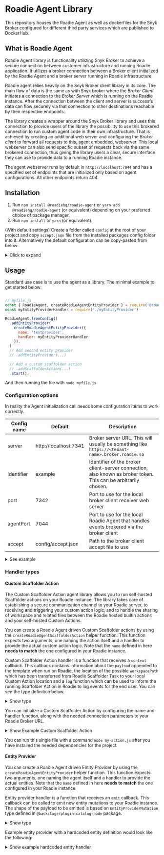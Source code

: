 # Roadie Agent Library

This repository houses the Roadie Agent as well as dockerfiles for the Snyk Broker configured for different third party services which are published to DockerHub.

## What is Roadie Agent

Roadie Agent library is functionality utilizing Snyk Broker to achieve a secure connection between customer infrastructure and running Roadie application. It utilizes a broker connection between a Broker client initialized by the Roadie Agent and a broker server running in Roadie infrastructure.

Roadie agent relies heavily on the Snyk Broker client library in its core. The main flow of data is the same as with Snyk broker where the _Broker Client_ initiates a connection to the _Broker Server_ which is running on the Roadie instance. After the connection between the client and server is successful, data can flow securely via that connection to other destinations reachable by their respective endpoints.

The library creates a wrapper around the Snyk Broker library and uses this connection to provide users of the library the possibility to use this brokered connection to run custom agent code in their own infrastructure. That is achieved by creating an additional web server and configuring the _Broker client_ to forward all requests to this, agent embedded, webserver. This local webserver can also send specific subset of requests back via the same brokered connection, thus giving the library users a clear, secure interface they can use to provide data to a running Roadie instance.

The agent webserver runs by default in `http://localhost:7044` and has a specified set of endpoints that are initialized only based on agent configurations. All other endpoints return 404.


## Installation

1. Run `npm install @roadiehq/roadie-agent` or `yarn add @roadiehq/roadie-agent` (or equivalent) depending on your preferred choice of package manager.
2. Run `npm install` or `yarn` (or equivalent).

(With default settings) Create a folder called `config` at the root of your project and copy `accept.json` file from the installed packages config folder into it. Alternatively the default configuration can be copy-pasted from below:
<details>

<summary>Click to expand</summary>


```json
{
  "private": [
    {
      "method": "GET",
      "path": "/agent-provider/*",
      "origin": "http://localhost:7044"
    }  ,
    {
      "method": "POST",
      "path": "/scaffolder-action/*",
      "origin": "http://localhost:7044"
    }
  ],
  "public": [
    {
      "method": "any",
      "path": "/*"
    }
  ]
}

```

</details>

## Usage

Standard use case is to use the agent as a library. The minimal example to get started below:

```javascript

// myfile.js
const { RoadieAgent, createRoadieAgentEntityProvider } = require('@roadiehq/roadie-agent')
const myEntityProviderHandler = require('./myEntityProvider')

RoadieAgent.fromConfig()
  .addEntityProvider(
    createRoadieAgentEntityProvider({
      name: 'testprovider',
      handler: myEntityProviderHandler
    }),
  )
  // Add second entity provider
  // .addEntityProvider(...)   
  
  // Add a custom scaffolder action
  // .addScaffolderAction(...) 
  .start();

```

And then running the file with `node myfile.js`

### Configuration options

In reality the Agent initialization call needs some configuration items to work correctly.

| Config name | Default               | Description                                                                                                     |
|-------------|-----------------------|-----------------------------------------------------------------------------------------------------------------|
| server      | http://localhost:7341 | Broker server URL. This will usually be something like `https://<tenant-name>.broker.roadie.so`                 |
| identifier  | example               | Identifier of the broker client-server connection, also known as broker token. This can be arbitrarily chosen.  |
| port        | 7342                  | Port to use for the local broker client receiver web server                                                     |
| agentPort   | 7044                  | Port to use for the local Roadie Agent that handles events brokered via the broker client                       |
| accept      | config/accept.json    | Path to the broker client accept file to use                                                                    |


<details>

<summary>See example</summary>


```js
RoadieAgent.fromConfig({
      server: 'https://myroadie.broker.roadie.so',
      identifier: 'my-dev-cluster-roadie-agent',
      accept: '/etc/config/my-modified-accept.json',
   })
  .addEntityProvider(
    createRoadieAgentEntityProvider({
      name: 'testprovider',
      handler: myEntityProviderHandler
    }),
  )
  .start();
```
</details>

### Handler types

#### Custom Scaffolder Action

The Custom Scaffolder Action agent library allows you to run self-hosted Scaffolder actions on your Roadie instance. The library takes care of establishing a secure communication channel to your Roadie server, to receiving and triggering your custom action logic, and to handle the sharing of workspace and related files between the Roadie hosted builtin actions and your self-hosted Custom Actions. 

You can create a Roadie Agent driven Custom Scaffolder actions by using the `createRoadieAgentScaffolderAction` helper function. This function expects two arguments, one naming the action itself and a handler to provide the actual custom action logic. Note that the `name` defined in here **needs to match** the one configured in your Roadie instance.

Custom Scaffolder Action handler is a function that receives a `context` callback. This callback contains information about the `payload` appended to the template when run on Roadie, the location of the possible `workspacePath` which has been transferred from Roadie Scaffolder Task to your local Custom Action location and a `log` function which can be used to inform the running Scaffolder Action in Roadie to log events for the end user. You can see the type definition below.  

<details>
<summary>Show type</summary>

```typescript
export interface ScaffolderActionContext {
  log: (content: string, context?: Record<string, string>) => Promise<void>; 
  workspacePath: string;
  payload: { body: Record<string, string> };
}
```
</details>

You can initialize a Custom Scaffolder Action by configuring the name and handler function, along with the needed connection parameters to your Roadie Broker URL. 


<details>
<summary>Show Example Custom Scaffolder Action</summary>

```javascript
// my-action.js
import { RoadieAgent, createRoadieAgentScaffolderAction } from '@roadiehq/roadie-agent';
import fs from 'fs';

const config = {
  server: 'https://my-roadie-instance.broker.roadie.so',
  identifier: 'roadie-custom-action-token',
};

RoadieAgent.fromConfig(config)
  .addScaffolderAction(
    createRoadieAgentScaffolderAction({
      name: 'test-action', // The name of the action as defined in Roadie
      handler: async (ctx) => {
        try {
          fs.writeFileSync(
            `${ctx.workspacePath}/test.txt`,
            'new file with new contents',
          ); 
          // Writing a new file into the shared workspace
        } catch (err) {
          console.error(err);  // Local logging on the Roadie Agent process
        }

        let count = 0;
        while (count < 5) {  // Additional other actions that is wanted to be taken. This time looping for 5 seconds
          await new Promise((resolve) => setTimeout(resolve, 1000));
          count++;
          await ctx.log(`hello world`); // Sending a log message to be displayed to the end user
        } 
      },
    }),
  )
  // Add a second custom scaffolder action
  // .addScaffolderAction(...) 
  .start();

```
</details>

You can run this single file with a command `node my-action.js` after you have installed the needed dependencies for the project. 


#### Entity Provider

You can create a Roadie Agent driven Entity Provider by using the `createRoadieAgentEntityProvider` helper function. This function expects two arguments, one naming the agent itself and a handler to provide the actual entities. Note that the `name` defined in here **needs to match** the one configured in your Roadie instance 

Entity provider handler is a function that receives an `emit` callback. This callback can be called to emit new entity mutations to your Roadie instance. The shape of the payload to be emitted is based on `EntityProviderMutation` type defined in `@backstage/plugin-catalog-node` package. 
<details>
<summary>Show type</summary>

```typescript
export declare type EntityProviderMutation = {
    type: 'full';
    entities: DeferredEntity[];
} | {
    type: 'delta';
    added: DeferredEntity[];
    removed: DeferredEntity[];
};

export declare type DeferredEntity = {
  entity: Entity;
  locationKey?: string;
};
```
</details>


Example entity provider with a hardcoded entity definition would look like the following:

<details>
<summary>Show example hardcoded entity handler</summary>


```typescript
const fakePayload = {
  type: 'full',
  entities: [
    {
      entity: {
        metadata: {
          namespace: 'default',
          annotations: {},
          name: 'locally-provided-group-entity',
          title: 'Locally provided entity',
          description:
            'Entity that is provided via Broker connection from an entity provider running on a separate machine',
        },
        apiVersion: 'backstage.io/v1alpha1',
        kind: 'Group',
        spec: {
          type: 'team',
          profile: {
            displayName: 'Locally provided group entity',
            email: 'team-alpha@example.com',
            picture:
              'https://avatars.dicebear.com/api/identicon/team-alpha@example.com.svg?background=%23fff&margin=25',
          },
          children: [],
        },
      },
    },
  ],
};

const myEntityHandler = async (emit) => {
  await emit(fakePayload);
}
```
</details>


